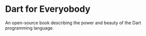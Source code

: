 # Dart for Everyobody

An open-source book describing the power and beauty of the Dart programming language.
